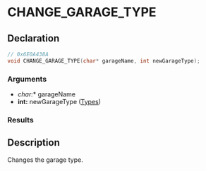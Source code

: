# CHANGE_GARAGE_TYPE

## Declaration
```cpp
// 0x6E0A438A
void CHANGE_GARAGE_TYPE(char* garageName, int newGarageType);
```

### Arguments
- **char*:** garageName
- **int:** newGarageType ([Types](https://github.com/PliskinDev/GTAIV-Classes/blob/e34de76534c18bd0f61b1af756145c410310a954/vehicle/eGarageType.hpp#L5))

### Results

## Description
Changes the garage type.